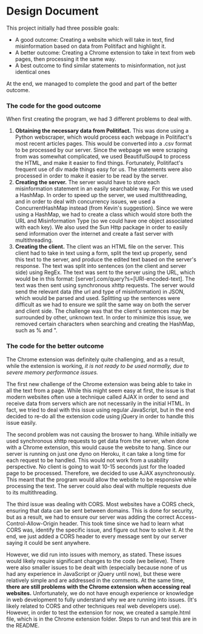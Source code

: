 <h1>Design Document</h1>
This project initially had three possible goals:
<ul>
	<li>A good outcome: Creating a website which will take in text, find misinformation based on data from Politifact and highlight it.</li>
	<li>A better outcome: Creating a Chrome extension to take in text from web pages, then processing it the same way.</li>
	<li>A best outcome to find similar statements to misinformation, not just identical ones</li>
</ul>
At the end, we managed to complete the good and part of the better outcome.

<h3>The code for the good outcome</h3>
When first creating the program, we had 3 different problems to deal with. 
<ol>
<li><b>Obtaining the necessary data from Politifact.</b> This was done using a Python webscraper, which would process each webpage in Politifact's most recent articles pages. This would be converted into a .csv format to be processed by our server. Since the webpage we were scraping from was somewhat complicated, we used BeautifulSoup4 to process the HTML, and make it easier to find things. Fortunately, Politifact's frequent use of div made things easy for us. The statements were also processed in order to make it easier to be read by the server.</li>
	
<li><b>Creating the server.</b> The server would have to store each misinformation statement in an easily searchable way. For this we used a HashMap. In order to speed up the server, we used multithreading, and in order to deal with concurrency issues, we used a ConcurrentHashMap instead (from Kevin's suggestion). Since we were using a HashMap, we had to create a class which would store both the URL and Misinformation Type (so we could have one object associated with each key). We also used the Sun Http package in order to easily send information over the internet and create a fast server with multithreading.</li>
	
<li><b>Creating the client.</b> The client was an HTML file on the server. This client had to take in text using a form, split the text up properly, send this text to the server, and produce the edited text based on the server's response. The text was split into sentences (on the client and server side) using RegEx. The text was sent to the server using the URL, which would be in this format: [server].com/query?s=[URI-encoded-text]. The text was then sent using synchronous xhttp requests. The server would send the relevant data (the url and type of misinformation) in JSON, which would be parsed and used. Splitting up the sentences were difficult as we had to ensure we split the same way on both the server and client side. The challenge was that the client's sentences may be surrounded by other, unknown text. In order to minimize this issue, we removed certain characters when searching and creating the HashMap, such as % and ".</li>
</ol>	
<h3>The code for the better outcome</h3>

The Chrome extension was definitely quite challenging, and as a result, while the extension is working, <i>it is not ready to be used normally, due to severe memory performance issues.</i> </br>


The first new challenge of the Chrome extension was being able to take in all the text from a page. While this might seem easy at first, the issue is that modern websites often use a technique called AJAX in order to send and receive data from servers which are not necessarily in the initial HTML. In fact, we tried to deal with this issue using regular JavaScript, but in the end decided to re-do all the extension code using jQuery in order to handle this issue easily. 

The second problem was not causing the broswer to hang. While initially we used synchronous xhttp requests to get data from the server, when done with a Chrome extension, this would cause the website to hang. Since our server is running on just one dyno on Heroku, it can take a long time for each request to be handled. This would not work from a usability perspective. No client is going to wait 10-15 seconds just for the loaded page to be processed. Therefore, we decided to use AJAX asynchronously. This meant that the program would allow the website to be responsive while processing the text. The server could also deal with multiple requests due to its multithreading. 

The third issue was dealing with CORS. Most websites have a CORS check, ensuring that data can be sent between domains. This is done for security, but as a result, we had to ensure our server was adding the correct Access-Control-Allow-Origin header. This took time since we had to learn what CORS was, identify the specific issue, and figure out how to solve it. At the end, we just added a CORS header to every message sent by our server saying it could be sent anywhere.

However, we did run into issues with memory, as stated. These issues would likely require significant changes to the code (we believe). There were also smaller issues to be dealt with (especially because none of us had any experience in JavaScript or jQuery until now), but these were relatively simple and are addressed in the comments. At the same time, <b>there are still problems with the Chrome extension when accessing real websites.</b> Unfortunately, we do not have enough experience or knowledge in web development to fully understand why we are running into issues. (It's likely related to CORS and other techniques real web developers use). However, in order to test the extension for now, we created a sample.html file, which is in the Chrome extension folder. Steps to run and test this are in the README.
